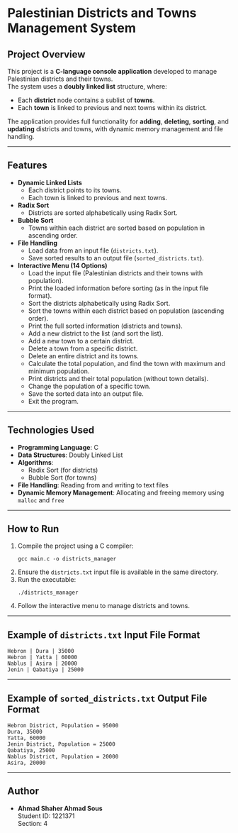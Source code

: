 
# Palestinian Districts and Towns Management System

## Project Overview
This project is a **C-language console application** developed to manage Palestinian districts and their towns.  
The system uses a **doubly linked list** structure, where:
- Each **district** node contains a sublist of **towns**.
- Each **town** is linked to previous and next towns within its district.

The application provides full functionality for **adding**, **deleting**, **sorting**, and **updating** districts and towns, with dynamic memory management and file handling.

---

## Features
- **Dynamic Linked Lists**  
  - Each district points to its towns.
  - Each town is linked to previous and next towns.
- **Radix Sort**  
  - Districts are sorted alphabetically using Radix Sort.
- **Bubble Sort**  
  - Towns within each district are sorted based on population in ascending order.
- **File Handling**  
  - Load data from an input file (`districts.txt`).
  - Save sorted results to an output file (`sorted_districts.txt`).
- **Interactive Menu (14 Options)**
  - Load the input file (Palestinian districts and their towns with population).
  - Print the loaded information before sorting (as in the input file format).
  - Sort the districts alphabetically using Radix Sort.
  - Sort the towns within each district based on population (ascending order).
  - Print the full sorted information (districts and towns).
  - Add a new district to the list (and sort the list).
  - Add a new town to a certain district.
  - Delete a town from a specific district.
  - Delete an entire district and its towns.
  - Calculate the total population, and find the town with maximum and minimum population.
  - Print districts and their total population (without town details).
  - Change the population of a specific town.
  - Save the sorted data into an output file.
  - Exit the program.

---

## Technologies Used
- **Programming Language**: C
- **Data Structures**: Doubly Linked List
- **Algorithms**: 
  - Radix Sort (for districts)
  - Bubble Sort (for towns)
- **File Handling**: Reading from and writing to text files
- **Dynamic Memory Management**: Allocating and freeing memory using `malloc` and `free`

---

## How to Run
1. Compile the project using a C compiler:
   ```
   gcc main.c -o districts_manager
   ```
2. Ensure the `districts.txt` input file is available in the same directory.
3. Run the executable:
   ```
   ./districts_manager
   ```
4. Follow the interactive menu to manage districts and towns.

---

## Example of `districts.txt` Input File Format
```
Hebron | Dura | 35000
Hebron | Yatta | 60000
Nablus | Asira | 20000
Jenin | Qabatiya | 25000
```

---

## Example of `sorted_districts.txt` Output File Format
```
Hebron District, Population = 95000
Dura, 35000
Yatta, 60000
Jenin District, Population = 25000
Qabatiya, 25000
Nablus District, Population = 20000
Asira, 20000
```

---

## Author
- **Ahmad Shaher Ahmad Sous**  
  Student ID: 1221371  
  Section: 4
